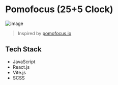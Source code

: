 # Pomofocus (25+5 Clock)

![image](https://user-images.githubusercontent.com/68057995/220324659-6ef5e3ac-6831-42e1-8190-f7936a111850.png)

> Inspired by [pomofocus.io](https://pomofocus.io/)

## Tech Stack
- JavaScript
- React.js
- Vite.js
- SCSS
